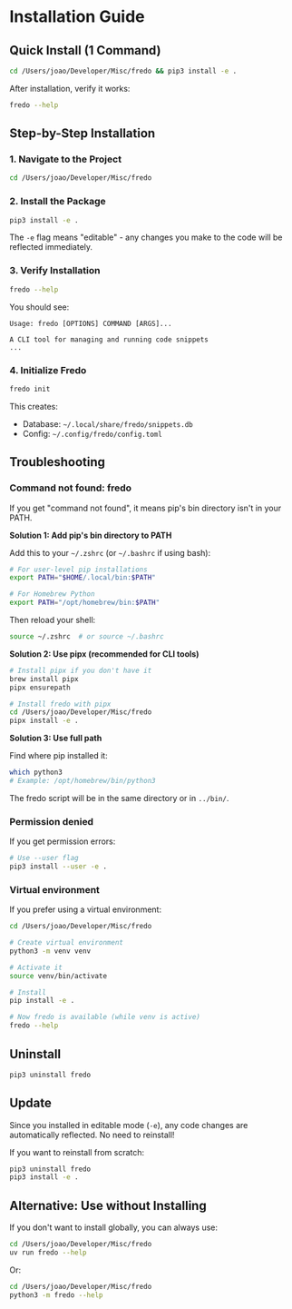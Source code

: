 # Installation Guide

## Quick Install (1 Command)

```bash
cd /Users/joao/Developer/Misc/fredo && pip3 install -e .
```

After installation, verify it works:
```bash
fredo --help
```

## Step-by-Step Installation

### 1. Navigate to the Project

```bash
cd /Users/joao/Developer/Misc/fredo
```

### 2. Install the Package

```bash
pip3 install -e .
```

The `-e` flag means "editable" - any changes you make to the code will be reflected immediately.

### 3. Verify Installation

```bash
fredo --help
```

You should see:
```
Usage: fredo [OPTIONS] COMMAND [ARGS]...

A CLI tool for managing and running code snippets
...
```

### 4. Initialize Fredo

```bash
fredo init
```

This creates:
- Database: `~/.local/share/fredo/snippets.db`
- Config: `~/.config/fredo/config.toml`

## Troubleshooting

### Command not found: fredo

If you get "command not found", it means pip's bin directory isn't in your PATH.

**Solution 1: Add pip's bin directory to PATH**

Add this to your `~/.zshrc` (or `~/.bashrc` if using bash):

```bash
# For user-level pip installations
export PATH="$HOME/.local/bin:$PATH"

# For Homebrew Python
export PATH="/opt/homebrew/bin:$PATH"
```

Then reload your shell:
```bash
source ~/.zshrc  # or source ~/.bashrc
```

**Solution 2: Use pipx (recommended for CLI tools)**

```bash
# Install pipx if you don't have it
brew install pipx
pipx ensurepath

# Install fredo with pipx
cd /Users/joao/Developer/Misc/fredo
pipx install -e .
```

**Solution 3: Use full path**

Find where pip installed it:
```bash
which python3
# Example: /opt/homebrew/bin/python3
```

The fredo script will be in the same directory or in `../bin/`.

### Permission denied

If you get permission errors:

```bash
# Use --user flag
pip3 install --user -e .
```

### Virtual environment

If you prefer using a virtual environment:

```bash
cd /Users/joao/Developer/Misc/fredo

# Create virtual environment
python3 -m venv venv

# Activate it
source venv/bin/activate

# Install
pip install -e .

# Now fredo is available (while venv is active)
fredo --help
```

## Uninstall

```bash
pip3 uninstall fredo
```

## Update

Since you installed in editable mode (`-e`), any code changes are automatically reflected. No need to reinstall!

If you want to reinstall from scratch:

```bash
pip3 uninstall fredo
pip3 install -e .
```

## Alternative: Use without Installing

If you don't want to install globally, you can always use:

```bash
cd /Users/joao/Developer/Misc/fredo
uv run fredo --help
```

Or:

```bash
cd /Users/joao/Developer/Misc/fredo
python3 -m fredo --help
```


